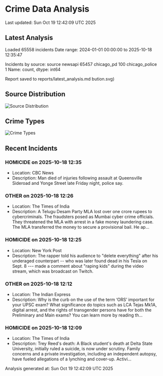# Crime Data Analysis
Last updated: Sun Oct 19 12:42:09 UTC 2025

## Latest Analysis

Loaded 65558 incidents
Date range: 2024-01-01 00:00:00 to 2025-10-18 12:35:47

Incidents by source:
source
newsapi           65457
chicago_pd          100
chicago_police        1
Name: count, dtype: int64

Report saved to reports/latest_analysis.md
bution.svg)

## Source Distribution
![Source Distribution](images/source_distribution.svg)

## Crime Types
![Crime Types](images/crime_types.svg)

## Recent Incidents

### HOMICIDE on 2025-10-18 12:35
- Location: CBC News
- Description: Man died of injuries following assault at Queensville Sideroad and Yonge Street late Friday night, police say.


### OTHER on 2025-10-18 12:26
- Location: The Times of India
- Description: A Telugu Desam Party MLA lost over one crore rupees to cybercriminals. The fraudsters posed as Mumbai cyber crime officials. They threatened the MLA with arrest in a fake money laundering case. The MLA transferred the money to secure a provisional bail. He ap…


### HOMICIDE on 2025-10-18 12:25
- Location: New York Post
- Description: The rapper told his audience to "delete everything" after his underaged counterpart -- who was later found dead in his Tesla on Sept. 8 --- made a comment about "raping kids" during the video stream, which was broadcast on Twitch.


### OTHER on 2025-10-18 12:12
- Location: The Indian Express
- Description: Why is the curb on the use of the term ‘ORS’ important for your UPSC exam? What significance do topics such as LCA Tejas Mk1A, digital arrest, and the rights of transgender persons have for both the Preliminary and Main exams? You can learn more by reading th…


### HOMICIDE on 2025-10-18 12:09
- Location: The Times of India
- Description: Trey Reed's death: A Black student's death at Delta State University, initially ruled a suicide, is now under scrutiny.  Family concerns and a private investigation, including an independent autopsy, have fueled allegations of a lynching and cover-up.  Activi…

Analysis generated at: Sun Oct 19 12:42:09 UTC 2025
